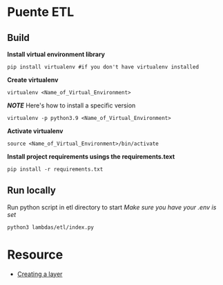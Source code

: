 # Puente ETL

## Build 
**Install virtual environment library**
```
pip install virtualenv #if you don't have virtualenv installed 
```

**Create virtualenv**
```
virtualenv <Name_of_Virtual_Environment>
```
***NOTE***
Here's how to install a specific version
```
virtualenv -p python3.9 <Name_of_Virtual_Environment>
```

**Activate virtualenv**
```
source <Name_of_Virtual_Environment>/bin/activate
```

**Install project requirements usings the requirements.text**
```
pip install -r requirements.txt
```

## Run locally
Run python script in etl directory to start
_Make sure you have your .env is set_
```
python3 lambdas/etl/index.py
```

# Resource
- [Creating a layer](https://aws.amazon.com/premiumsupport/knowledge-center/lambda-import-module-error-python/#:~:text=This%20is%20because%20Lambda%20isn,Python%20inside%20the%20%2Fpython%20folder.)